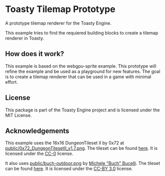 # Toasty Tilemap Prototype

A prototype tilemap renderer for the Toasty Engine.

This example tries to find the requiered building blocks to create a tilemap renderer in Toasty.

## How does it work?

This example is based on the webgpu-sprite example. This prototype will refine the example and be used as a playground for new features.
The goal is to create a tilemap renderer that can be used in a game with minimal effort.

## License

This package is part of the Toasty Engine project and is licensed under the MIT License.

## Acknowledgements

This example uses the 16x16 DungeonTileset II by 0x72 at [public/0x72_DungeonTilesetII_v1.7.png](public/0x72_DungeonTilesetII_v1.7.png).
The tileset can be found [here](https://0x72.itch.io/dungeontileset-ii).
It is licensed under the [CC-0](https://creativecommons.org/publicdomain/zero/1.0/) license.

It also uses [public/buch-outdoor.png](public/buch-outdoor.png) by [Michele "Buch" Bucelli](https://opengameart.org/users/buch).
The tileset can be found [here](https://opengameart.org/content/outdoor-tiles-again).
It is licensed under the [CC-BY 3.0](https://creativecommons.org/licenses/by/3.0/) license.